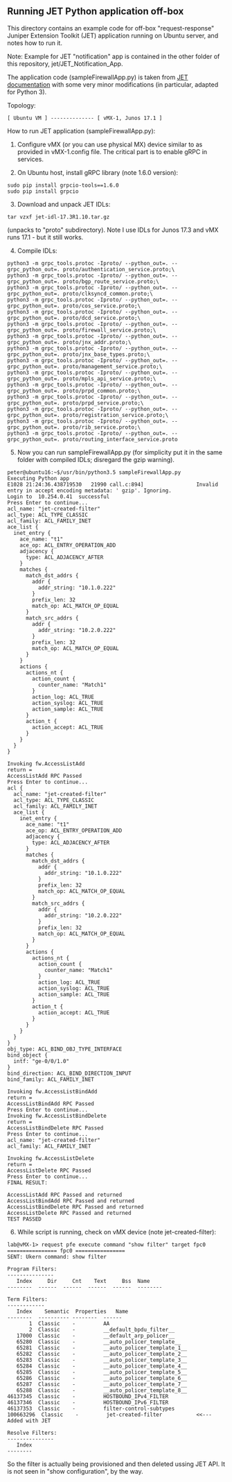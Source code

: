 ## Running JET Python application off-box

This directory contains an example code for off-box "request-response" Juniper Extension Toolkit (JET) application running on 
Ubuntu server, and notes how to run it. 

Note: Example for JET "notification" app is contained in the other folder of this repository, jet/JET_Notification_App.

The application code (sampleFirewallApp.py) is taken from [JET documentation](
https://www.juniper.net/documentation/en_US/jet17.2/information-products/pathway-pages/product/17.2/index.html)
with some very minor modifications (in particular, adapted for Python 3).

Topology:
```
[ Ubuntu VM ] -------------- [ vMX-1, Junos 17.1 ]
```


How to run JET application (sampleFirewallApp.py):

1) Configure vMX (or you can use physical MX) device similar to as provided in vMX-1.config file. The critical part is to enable gRPC in services.

2) On Ubuntu host, install gRPC library (note 1.6.0 version):
```
sudo pip install grpcio-tools==1.6.0
sudo pip install grpcio
```

3) Download and unpack JET IDLs:

```
tar vzxf jet-idl-17.3R1.10.tar.gz
```

(unpacks to "proto" subdirectory). Note I use IDLs for Junos 17.3 and vMX runs 17.1 - but it still works.

4) Compile IDLs:
```
python3 -m grpc_tools.protoc -Iproto/ --python_out=. --grpc_python_out=. proto/authentication_service.proto;\
python3 -m grpc_tools.protoc -Iproto/ --python_out=. --grpc_python_out=. proto/bgp_route_service.proto;\
python3 -m grpc_tools.protoc -Iproto/ --python_out=. --grpc_python_out=. proto/clksyncd_common.proto;\
python3 -m grpc_tools.protoc -Iproto/ --python_out=. --grpc_python_out=. proto/cos_service.proto;\
python3 -m grpc_tools.protoc -Iproto/ --python_out=. --grpc_python_out=. proto/dcd_service.proto;\
python3 -m grpc_tools.protoc -Iproto/ --python_out=. --grpc_python_out=. proto/firewall_service.proto;\
python3 -m grpc_tools.protoc -Iproto/ --python_out=. --grpc_python_out=. proto/jnx_addr.proto;\
python3 -m grpc_tools.protoc -Iproto/ --python_out=. --grpc_python_out=. proto/jnx_base_types.proto;\
python3 -m grpc_tools.protoc -Iproto/ --python_out=. --grpc_python_out=. proto/management_service.proto;\
python3 -m grpc_tools.protoc -Iproto/ --python_out=. --grpc_python_out=. proto/mpls_api_service.proto;\
python3 -m grpc_tools.protoc -Iproto/ --python_out=. --grpc_python_out=. proto/prpd_common.proto;\
python3 -m grpc_tools.protoc -Iproto/ --python_out=. --grpc_python_out=. proto/prpd_service.proto;\
python3 -m grpc_tools.protoc -Iproto/ --python_out=. --grpc_python_out=. proto/registration_service.proto;\
python3 -m grpc_tools.protoc -Iproto/ --python_out=. --grpc_python_out=. proto/rib_service.proto;\
python3 -m grpc_tools.protoc -Iproto/ --python_out=. --grpc_python_out=. proto/routing_interface_service.proto
```

5) Now you can run sampleFirewallApp.py (for simplicity put it in the same folder with compiled IDLs; disregard the gzip warning).
```
peter@ubuntu16:~$/usr/bin/python3.5 sampleFirewallApp.py
Executing Python app
E1028 21:24:36.438719530   21990 call.c:894]                 Invalid entry in accept encoding metadata: ' gzip'. Ignoring.
Login to  10.254.0.41  successful
Press Enter to continue...
acl_name: "jet-created-filter"
acl_type: ACL_TYPE_CLASSIC
acl_family: ACL_FAMILY_INET
ace_list {
  inet_entry {
    ace_name: "t1"
    ace_op: ACL_ENTRY_OPERATION_ADD
    adjacency {
      type: ACL_ADJACENCY_AFTER
    }
    matches {
      match_dst_addrs {
        addr {
          addr_string: "10.1.0.222"
        }
        prefix_len: 32
        match_op: ACL_MATCH_OP_EQUAL
      }
      match_src_addrs {
        addr {
          addr_string: "10.2.0.222"
        }
        prefix_len: 32
        match_op: ACL_MATCH_OP_EQUAL
      }
    }
    actions {
      actions_nt {
        action_count {
          counter_name: "Match1"
        }
        action_log: ACL_TRUE
        action_syslog: ACL_TRUE
        action_sample: ACL_TRUE
      }
      action_t {
        action_accept: ACL_TRUE
      }
    }
  }
}

Invoking fw.AccessListAdd 
return =  
AccessListAdd RPC Passed
Press Enter to continue...
acl {
  acl_name: "jet-created-filter"
  acl_type: ACL_TYPE_CLASSIC
  acl_family: ACL_FAMILY_INET
  ace_list {
    inet_entry {
      ace_name: "t1"
      ace_op: ACL_ENTRY_OPERATION_ADD
      adjacency {
        type: ACL_ADJACENCY_AFTER
      }
      matches {
        match_dst_addrs {
          addr {
            addr_string: "10.1.0.222"
          }
          prefix_len: 32
          match_op: ACL_MATCH_OP_EQUAL
        }
        match_src_addrs {
          addr {
            addr_string: "10.2.0.222"
          }
          prefix_len: 32
          match_op: ACL_MATCH_OP_EQUAL
        }
      }
      actions {
        actions_nt {
          action_count {
            counter_name: "Match1"
          }
          action_log: ACL_TRUE
          action_syslog: ACL_TRUE
          action_sample: ACL_TRUE
        }
        action_t {
          action_accept: ACL_TRUE
        }
      }
    }
  }
}
obj_type: ACL_BIND_OBJ_TYPE_INTERFACE
bind_object {
  intf: "ge-0/0/1.0"
}
bind_direction: ACL_BIND_DIRECTION_INPUT
bind_family: ACL_FAMILY_INET

Invoking fw.AccessListBindAdd 
return =  
AccessListBindAdd RPC Passed
Press Enter to continue...
Invoking fw.AccessListBindDelete 
return =  
AccessListBindDelete RPC Passed
Press Enter to continue...
acl_name: "jet-created-filter"
acl_family: ACL_FAMILY_INET

Invoking fw.AccessListDelete 
return =  
AccessListDelete RPC Passed
Press Enter to continue...
FINAL RESULT: 

AccessListAdd RPC Passed and returned 
AccessListBindAdd RPC Passed and returned 
AccessListBindDelete RPC Passed and returned 
AccessListDelete RPC Passed and returned 
TEST PASSED
```

6) While script is running, check on vMX device (note jet-created-filter):
```
lab@vMX-1> request pfe execute command "show filter" target fpc0    
================ fpc0 ================
SENT: Ukern command: show filter

Program Filters:
---------------
   Index     Dir     Cnt    Text     Bss  Name
--------  ------  ------  ------  ------  --------

Term Filters:
------------
   Index    Semantic  Properties   Name
--------  ---------- --------  ------
       1  Classic    -         AA
       2  Classic    -         __default_bpdu_filter__
   17000  Classic    -         __default_arp_policer__
   65280  Classic    -         __auto_policer_template__
   65281  Classic    -         __auto_policer_template_1__
   65282  Classic    -         __auto_policer_template_2__
   65283  Classic    -         __auto_policer_template_3__
   65284  Classic    -         __auto_policer_template_4__
   65285  Classic    -         __auto_policer_template_5__
   65286  Classic    -         __auto_policer_template_6__
   65287  Classic    -         __auto_policer_template_7__
   65288  Classic    -         __auto_policer_template_8__
46137345  Classic    -         HOSTBOUND_IPv4_FILTER
46137346  Classic    -         HOSTBOUND_IPv6_FILTER
46137353  Classic    -         filter-control-subtypes
100663296  Classic    -         jet-created-filter           <<--- Added with JET

Resolve Filters:
---------------
   Index
--------
```
So the filter is actually being provisioned and then deleted ussing JET API. It is not seen in "show configuration", by the way.
